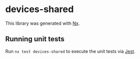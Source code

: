 # devices-shared

This library was generated with [Nx](https://nx.dev).

## Running unit tests

Run `nx test devices-shared` to execute the unit tests via [Jest](https://jestjs.io).
